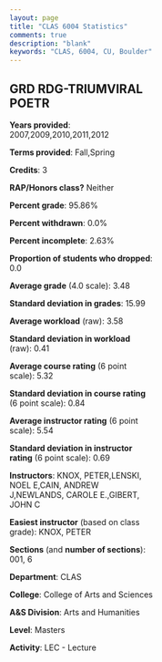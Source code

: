 ```yaml
---
layout: page
title: "CLAS 6004 Statistics"
comments: true
description: "blank"
keywords: "CLAS, 6004, CU, Boulder"
--- 
```

<head>
<script src="https://ajax.googleapis.com/ajax/libs/jquery/2.1.3/jquery.min.js"></script>
<script src="https://dl.dropboxusercontent.com/s/pc42nxpaw1ea4o9/highcharts.js?dl=0"></script>
<!-- <script src="../assets/js/highcharts.js"></script> -->
<style type="text/css">@font-face {
	font-family: "Bebas Neue";
	src: url(https://www.filehosting.org/file/details/544349/BebasNeue%20Regular.otf) format("opentype");
	}
	h1.Bebas { 
		font-family: "Bebas Neue", Verdana, Tahoma;
	}
</style>
</head>
<body>
	<div id="container" style="float: right; width: 45%; height: 88%; margin-left: 2.5%; margin-right: 2.5%;"></div>
	<script language="JavaScript">
		$(document).ready(function() {
		var chart = {type: 'column'};
		var title = {text: 'Grade Distribution'};
		var xAxis = {categories: ['A','B','C','D','F'],crosshair: true};
		var yAxis = {min: 0,title: {text: 'Percentage'}};
		var tooltip = {headerFormat: '<center><b><span style="font-size:20px">{point.key}</span></b></center>',
		               pointFormat: '<td style="padding:0"><b>{point.y:.1f}%</b></td>',
		               footerFormat: '</table>',shared: true,useHTML: true};
		var plotOptions = {column: {pointPadding: 0.0,borderWidth: 0}};  
		var credits = {enabled: false};var series= [{name: 'Percent',data: [66.15,26.15,3.08,0.0,4.62,]}];
		var json = {};
		json.chart = chart;
		json.title = title;
		json.tooltip = tooltip;
		json.xAxis = xAxis;
		json.yAxis = yAxis;  
		json.series = series;
		json.plotOptions = plotOptions;  
		json.credits = credits;
		$('#container').highcharts(json);
	});
	</script>
</body>
			   
## GRD RDG-TRIUMVIRAL POETR

**Years provided**: 2007,2009,2010,2011,2012

**Terms provided**: Fall,Spring

**Credits**: 3

**RAP/Honors class?** Neither

**Percent grade**: 95.86%

**Percent withdrawn**: 0.0%

**Percent incomplete**: 2.63%

**Proportion of students who dropped**: 0.0

**Average grade** (4.0 scale): 3.48

**Standard deviation in grades**: 15.99

**Average workload** (raw): 3.58

**Standard deviation in workload** (raw): 0.41

**Average course rating** (6 point scale): 5.32

**Standard deviation in course rating** (6 point scale): 0.84

**Average instructor rating** (6 point scale): 5.54

**Standard deviation in instructor rating** (6 point scale): 0.69

**Instructors**: KNOX, PETER,LENSKI, NOEL E,CAIN, ANDREW J,NEWLANDS, CAROLE E.,GIBERT, JOHN C

**Easiest instructor** (based on class grade): KNOX, PETER

**Sections** (and **number of sections**): 001, 6

**Department**: CLAS

**College**: College of Arts and Sciences

**A&S Division**: Arts and Humanities

**Level**: Masters

**Activity**: LEC - Lecture